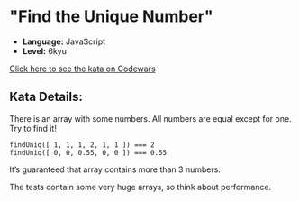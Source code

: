 # "Find the Unique Number"

* **Language:** JavaScript
* **Level:**    6kyu

[Click here to see the kata on Codewars](https://www.codewars.com/kata/585d7d5adb20cf33cb000235)

## Kata Details:

There is an array with some numbers. All numbers are equal except for one. Try to find it!
```
findUniq([ 1, 1, 1, 2, 1, 1 ]) === 2
findUniq([ 0, 0, 0.55, 0, 0 ]) === 0.55
```
It’s guaranteed that array contains more than 3 numbers.

The tests contain some very huge arrays, so think about performance.